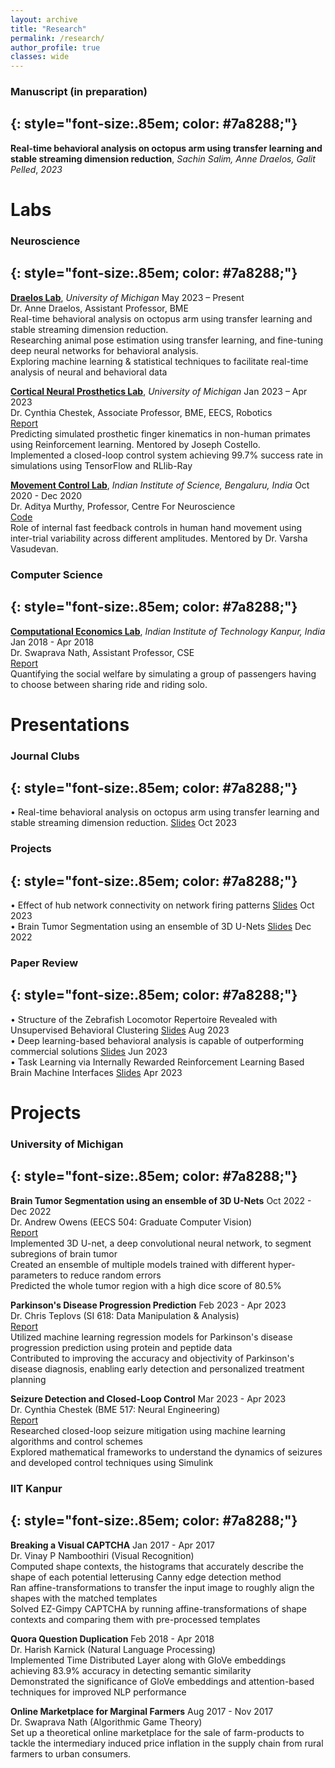 ```yaml
---
layout: archive
title: "Research"
permalink: /research/
author_profile: true
classes: wide
---
```


### Manuscript (in preparation)
{: style="font-size:.85em; color: #7a8288;"}
---

**Real-time behavioral analysis on octopus arm using transfer learning and stable streaming dimension reduction**, *Sachin Salim, Anne Draelos, Galit Pelled*, *2023*

# Labs
### Neuroscience
{: style="font-size:.85em; color: #7a8288;"}
---

**[Draelos Lab](https://draeloslab.org/)**, *University of Michigan* <span class="pull-right">May 2023 – Present</span>  
<span class="small-grey"><i class="fas fa-user" aria-hidden="true"></i> Dr. Anne Draelos, Assistant Professor, BME</span>  
Real-time behavioral analysis on octopus arm using transfer learning and stable streaming dimension reduction.
<br><i class="fas fa-plus small-grey"></i> Researching animal pose estimation using transfer learning, and fine-tuning deep neural networks for behavioral analysis.
<br><i class="fas fa-plus small-grey"></i> Exploring machine learning & statistical techniques to facilitate real-time analysis of neural and behavioral data

**[Cortical Neural Prosthetics Lab](https://chestekresearch.engin.umich.edu/)**, *University of Michigan* <span class="pull-right">Jan 2023 – Apr 2023</span>  
<span class="small-grey"><i class="fas fa-user" aria-hidden="true"></i> Dr. Cynthia Chestek, Associate Professor, BME, EECS, Robotics</span>  
[Report](https://drive.google.com/file/d/1WVQqtYmfjBSPbzqZ6ESi7cmK85Xa8EVg/view?usp=drive_link)  
Predicting simulated prosthetic finger kinematics in non-human primates using Reinforcement learning. Mentored by Joseph Costello.
<br><i class="fas fa-plus small-grey"></i> Implemented a closed-loop control system achieving 99.7% success rate in simulations using TensorFlow and RLlib-Ray

**[Movement Control Lab](https://cns.iisc.ac.in/aditya/)**, *Indian Institute of Science, Bengaluru, India* <span class="pull-right">Oct 2020 - Dec 2020</span>  
<span class="small-grey"><i class="fas fa-user" aria-hidden="true"></i> Dr. Aditya Murthy, Professor, Centre For Neuroscience</span>  
[Code](https://drive.google.com/file/d/1vJCXha3tUFyEwK5S_WIEe_vpeUcCXywY/view?usp=drive_link)  
Role of internal fast feedback controls in human hand movement using inter-trial variability across different amplitudes. Mentored by Dr. Varsha Vasudevan.

### Computer Science
{: style="font-size:.85em; color: #7a8288;"}
---

**[Computational Economics Lab](https://www.cse.iitb.ac.in/~swaprava/group.html)**, *Indian Institute of Technology Kanpur, India* <span class="pull-right">Jan 2018 - Apr 2018</span>  
<span class="small-grey"><i class="fas fa-user" aria-hidden="true"></i> Dr. Swaprava Nath, Assistant Professor, CSE</span>  
[Report](https://drive.google.com/file/d/1GnB1ofiUfJuHCm4HUNoN0LsxjlIzs4zf/view?usp=sharing)  
Quantifying the social welfare by simulating a group of passengers having to choose between sharing ride and riding solo.

# Presentations
### Journal Clubs
{: style="font-size:.85em; color: #7a8288;"}
---
&bull; Real-time behavioral analysis on octopus arm using transfer learning and stable streaming dimension reduction. [Slides](/files/presentations/Behavioral_Analysis_on_Octopus_Arm_Oct_2023.pdf) <span class="pull-right">Oct 2023</span>  

### Projects
{: style="font-size:.85em; color: #7a8288;"}
---
&bull; Effect of hub network connectivity on network firing patterns [Slides](/files/presentations/Effect_of_hub_network_connectivity_on_network_firing_patterns_Oct_2023.pdf) <span class="pull-right">Oct 2023</span>  
&bull; Brain Tumor Segmentation using an ensemble of 3D U-Nets [Slides](/files/presentations/Brain_Tumor_Segmentation_EECS504_Presentation_Dec_2022.pdf) <span class="pull-right">Dec 2022</span>

### Paper Review
{: style="font-size:.85em; color: #7a8288;"}
---
&bull; Structure of the Zebrafish Locomotor Repertoire Revealed with Unsupervised Behavioral Clustering
 [Slides](/files/presentations/Structure_of_the_Zebrafish_Locomotor_Aug_2023.pdf) <span class="pull-right">Aug 2023</span>  
&bull; Deep learning-based behavioral analysis is capable of outperforming commercial solutions [Slides](/files/presentations/Deep_learning_based_behavioral_analysis_reaches_Jun_2023.pdf) <span class="pull-right">Jun 2023</span>  
&bull; Task Learning via Internally Rewarded Reinforcement Learning Based Brain Machine Interfaces [Slides](/files/presentations/Internally_Rewarded_RL_Based_BMIs_Apr_2023.pdf) <span class="pull-right">Apr 2023</span>  


# Projects
### University of Michigan
{: style="font-size:.85em; color: #7a8288;"}
---

**Brain Tumor Segmentation using an ensemble of 3D U-Nets** <span class="pull-right">Oct 2022 - Dec 2022</span>  
<span class="small-grey"><i class="fas fa-user" aria-hidden="true"></i> Dr. Andrew Owens (EECS 504: Graduate Computer Vision)</span>  
[Report](https://drive.google.com/file/d/1YqVJtCeRnaRuhhqxVuvmOkBLH0ai2nsA/view?usp=drive_link)
<br><i class="fas fa-plus small-grey"></i> Implemented 3D U-net, a deep convolutional neural network, to segment subregions of brain tumor
<br><i class="fas fa-plus small-grey"></i> Created an ensemble of multiple models trained with different hyper-parameters to reduce random errors
<br><i class="fas fa-plus small-grey"></i> Predicted the whole tumor region with a high dice score of 80.5%

**Parkinson's Disease Progression Prediction** <span class="pull-right">Feb 2023 - Apr 2023</span>  
<span class="small-grey"><i class="fas fa-user" aria-hidden="true"></i> Dr. Chris Teplovs (SI 618: Data Manipulation & Analysis)</span>  
[Report](https://drive.google.com/file/d/1OOw-jr7r9dW9igvHJZ5Ic1DVUyTW7DYJ/view?usp=drive_link)
<br><i class="fas fa-plus small-grey"></i> Utilized machine learning regression models for Parkinson's disease progression prediction using protein and peptide data
<br><i class="fas fa-plus small-grey"></i> Contributed to improving the accuracy and objectivity of Parkinson's disease diagnosis, enabling early detection and personalized treatment planning

**Seizure Detection and Closed-Loop Control** <span class="pull-right">Mar 2023 - Apr 2023</span>  
<span class="small-grey"><i class="fas fa-user" aria-hidden="true"></i> Dr. Cynthia Chestek (BME 517: Neural Engineering)</span>  
[Report](https://drive.google.com/file/d/1iMWBv-lNJCKIFgHiVNmc9G0dTIiWa17x/view?usp=drive_link)
<br><i class="fas fa-plus small-grey"></i> Researched closed-loop seizure mitigation using machine learning algorithms and control schemes
<br><i class="fas fa-plus small-grey"></i> Explored mathematical frameworks to understand the dynamics of seizures and developed control techniques using Simulink

### IIT Kanpur
{: style="font-size:.85em; color: #7a8288;"}
---

**Breaking a Visual CAPTCHA** <span class="pull-right">Jan 2017 - Apr 2017</span>  
<span class="small-grey"><i class="fas fa-user" aria-hidden="true"></i> Dr. Vinay P Namboothiri (Visual Recognition)</span>
<br><i class="fas fa-plus small-grey"></i> Computed shape contexts, the histograms that accurately describe the shape of each potential letterusing Canny edge detection method
<br><i class="fas fa-plus small-grey"></i> Ran affine-transformations to transfer the input image to roughly align the shapes with the matched templates
<br><i class="fas fa-plus small-grey"></i> Solved EZ-Gimpy CAPTCHA by running affine-transformations of shape contexts and comparing them with pre-processed templates

**Quora Question Duplication** <span class="pull-right">Feb 2018 - Apr 2018</span>  
<span class="small-grey"><i class="fas fa-user" aria-hidden="true"></i> Dr. Harish Karnick (Natural Language Processing)</span>
<br><i class="fas fa-plus small-grey"></i> Implemented Time Distributed Layer along with GloVe embeddings achieving 83.9% accuracy in detecting semantic similarity
<br><i class="fas fa-plus small-grey"></i> Demonstrated the significance of GloVe embeddings and attention-based techniques for improved NLP performance

**Online Marketplace for Marginal Farmers** <span class="pull-right">Aug 2017 - Nov 2017</span>  
<span class="small-grey"><i class="fas fa-user" aria-hidden="true"></i> Dr. Swaprava Nath (Algorithmic Game Theory)</span>
<br><i class="fas fa-plus small-grey"></i> Set up a theoretical online marketplace for the sale of farm-products to tackle the intermediary induced price inflation in the supply chain from rural farmers to urban consumers.